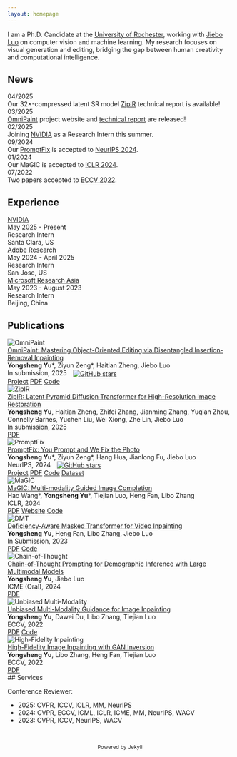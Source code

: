 ```yaml
---
layout: homepage
---
```


I am a Ph.D. Candidate at the [University of Rochester](https://www.cs.rochester.edu/), working with [Jiebo Luo](https://www.cs.rochester.edu/u/jluo/) on computer vision and machine learning. My research focuses on visual generation and editing, bridging the gap between human creativity and computational intelligence.

## News

<div class="news-item">
<div class="news-date">04/2025</div>
<div class="news-content">Our 32×-compressed latent SR model <a href="https://arxiv.org/pdf/2504.08591">ZipIR</a> technical report is available!</div>
</div>

<div class="news-item">
<div class="news-date">03/2025</div>
<div class="news-content"><a href="https://www.yongshengyu.com/OmniPaint-Page/">OmniPaint</a> project website and <a href="https://arxiv.org/abs/2503.08677">technical report</a> are released!</div>
</div>

<div class="news-item">
<div class="news-date">02/2025</div>
<div class="news-content">Joining <a href="https://www.nvidia.com/en-us/">NVIDIA</a> as a Research Intern this summer.</div>
</div>

<div class="news-item">
<div class="news-date">09/2024</div>
<div class="news-content">Our <a href="https://arxiv.org/pdf/2405.16785">PromptFix</a> is accepted to <a href="https://neurips.cc/Conferences/2024">NeurIPS 2024</a>.</div>
</div>

<div class="news-item">
<div class="news-date">01/2024</div>
<div class="news-content">Our MaGIC is accepted to <a href="https://iclr.cc/">ICLR 2024</a>.</div>
</div>

<div class="news-item">
<div class="news-date">07/2022</div>
<div class="news-content">Two papers accepted to <a href="https://eccv2022.ecva.net/">ECCV 2022</a>.</div>
</div>

## Experience

<div class="experience-item">
<div class="exp-header">
<div class="exp-title"><a href="https://www.nvidia.com/en-us/">NVIDIA</a></div>
<div class="exp-duration">May 2025 - Present</div>
</div>
<div class="exp-role">Research Intern</div>
<div class="exp-location">Santa Clara, US</div>
</div>

<div class="experience-item">
<div class="exp-header">
<div class="exp-title"><a href="https://research.adobe.com/">Adobe Research</a></div>
<div class="exp-duration">May 2024 - April 2025</div>
</div>
<div class="exp-role">Research Intern</div>
<div class="exp-location">San Jose, US</div>
</div>

<div class="experience-item">
<div class="exp-header">
<div class="exp-title"><a href="https://www.microsoft.com/en-us/research/lab/microsoft-research-asia/">Microsoft Research Asia</a></div>
<div class="exp-duration">May 2023 - August 2023</div>
</div>
<div class="exp-role">Research Intern</div>
<div class="exp-location">Beijing, China</div>
</div>

## Publications

<div class="publication-item">
<div class="pub-row">
<div class="pub-image">
<img src="https://s2.loli.net/2025/03/13/CD58aw3gRuXzjIK.gif" alt="OmniPaint">
</div>
<div class="pub-content">
<div class="pub-title"><a href="https://arxiv.org/abs/2503.08677">OmniPaint: Mastering Object-Oriented Editing via Disentangled Insertion-Removal Inpainting</a></div>
<div class="pub-authors"><strong>Yongsheng Yu</strong>*, Ziyun Zeng*, Haitian Zheng, Jiebo Luo</div>
<div class="pub-venue">In submission, 2025 <a href="https://github.com/yeates/OmniPaint"><img src="https://img.shields.io/github/stars/yeates/OmniPaint?style=social" alt="GitHub stars" style="vertical-align: middle; margin-left: 10px;"></a></div>
<div class="pub-links">
<a href="https://www.yongshengyu.com/OmniPaint-Page/">Project</a>
<a href="https://arxiv.org/pdf/2503.08677">PDF</a>
<a href="https://github.com/yeates/OmniPaint">Code</a>
</div>
</div>
</div>
</div>

<div class="publication-item">
<div class="pub-row">
<div class="pub-image">
<img src="https://s2.loli.net/2025/04/14/1TYjHhpcwQ7u2vF.jpg" alt="ZipIR">
</div>
<div class="pub-content">
<div class="pub-title"><a href="https://arxiv.org/abs/2504.08591">ZipIR: Latent Pyramid Diffusion Transformer for High-Resolution Image Restoration</a></div>
<div class="pub-authors"><strong>Yongsheng Yu</strong>, Haitian Zheng, Zhifei Zhang, Jianming Zhang, Yuqian Zhou, Connelly Barnes, Yuchen Liu, Wei Xiong, Zhe Lin, Jiebo Luo</div>
<div class="pub-venue">In submission, 2025</div>
<div class="pub-links">
<a href="https://arxiv.org/pdf/2504.08591">PDF</a>
</div>
</div>
</div>
</div>

<div class="publication-item">
<div class="pub-row">
<div class="pub-image">
<img src="https://s2.loli.net/2024/10/04/e7wQchYHOFEJ3ZD.gif" alt="PromptFix">
</div>
<div class="pub-content">
<div class="pub-title"><a href="https://arxiv.org/abs/2405.16785">PromptFix: You Prompt and We Fix the Photo</a></div>
<div class="pub-authors"><strong>Yongsheng Yu</strong>*, Ziyun Zeng*, Hang Hua, Jianlong Fu, Jiebo Luo</div>
<div class="pub-venue">NeurIPS, 2024 <a href="https://github.com/yeates/PromptFix"><img src="https://img.shields.io/github/stars/yeates/PromptFix?style=social" alt="GitHub stars" style="vertical-align: middle; margin-left: 10px;"></a></div>
<div class="pub-links">
<a href="https://www.yongshengyu.com/PromptFix-Page/">Project</a>
<a href="https://arxiv.org/pdf/2405.16785">PDF</a>
<a href="https://github.com/yeates/PromptFix">Code</a>
<a href="https://huggingface.co/datasets/yeates/PromptfixData">Dataset</a>
</div>
</div>
</div>
</div>

<div class="publication-item">
<div class="pub-row">
<div class="pub-image">
<img src="https://s2.loli.net/2023/11/25/V91f7PYqSwoaJmK.png" alt="MaGIC">
</div>
<div class="pub-content">
<div class="pub-title"><a href="https://arxiv.org/abs/2305.11818">MaGIC: Multi-modality Guided Image Completion</a></div>
<div class="pub-authors">Hao Wang*, <strong>Yongsheng Yu</strong>*, Tiejian Luo, Heng Fan, Libo Zhang</div>
<div class="pub-venue">ICLR, 2024</div>
<div class="pub-links">
<a href="https://arxiv.org/pdf/2305.11818.pdf">PDF</a>
<a href="https://yeates.github.io/MaGIC-Page">Website</a>
<a href="https://github.com/yeates/MaGIC">Code</a>
</div>
</div>
</div>
</div>

<div class="publication-item">
<div class="pub-row">
<div class="pub-image">
<img src="https://s2.loli.net/2023/11/25/eiIWXha2vrsfVyk.gif" alt="DMT">
</div>
<div class="pub-content">
<div class="pub-title"><a href="https://arxiv.org/abs/2307.08629">Deficiency-Aware Masked Transformer for Video Inpainting</a></div>
<div class="pub-authors"><strong>Yongsheng Yu</strong>, Heng Fan, Libo Zhang, Jiebo Luo</div>
<div class="pub-venue">In Submission, 2023</div>
<div class="pub-links">
<a href="https://arxiv.org/pdf/2307.08629.pdf">PDF</a>
<a href="https://github.com/yeates/DMT">Code</a>
</div>
</div>
</div>
</div>

<div class="publication-item">
<div class="pub-row">
<div class="pub-image">
<img src="https://s2.loli.net/2024/07/23/TXJhvWRS5xBo29L.jpg" alt="Chain-of-Thought">
</div>
<div class="pub-content">
<div class="pub-title"><a href="https://arxiv.org/pdf/2405.15687">Chain-of-Thought Prompting for Demographic Inference with Large Multimodal Models</a></div>
<div class="pub-authors"><strong>Yongsheng Yu</strong>, Jiebo Luo</div>
<div class="pub-venue">ICME (Oral), 2024</div>
<div class="pub-links">
<a href="https://arxiv.org/pdf/2405.15687">PDF</a>
</div>
</div>
</div>
</div>

<div class="publication-item">
<div class="pub-row">
<div class="pub-image">
<img src="https://s2.loli.net/2022/07/26/P87oHlKk1tNDxrG.png" alt="Unbiased Multi-Modality">
</div>
<div class="pub-content">
<div class="pub-title"><a href="https://arxiv.org/abs/2208.11844">Unbiased Multi-Modality Guidance for Image Inpainting</a></div>
<div class="pub-authors"><strong>Yongsheng Yu</strong>, Dawei Du, Libo Zhang, Tiejian Luo</div>
<div class="pub-venue">ECCV, 2022</div>
<div class="pub-links">
<a href="https://arxiv.org/abs/2208.11844">PDF</a>
<a href="https://github.com/yeates/MMT">Code</a>
</div>
</div>
</div>
</div>

<div class="publication-item">
<div class="pub-row">
<div class="pub-image">
<img src="https://s2.loli.net/2022/07/26/Ppk4TmYCqyvf7Zl.png" alt="High-Fidelity Inpainting">
</div>
<div class="pub-content">
<div class="pub-title"><a href="https://arxiv.org/abs/2208.11850">High-Fidelity Image Inpainting with GAN Inversion</a></div>
<div class="pub-authors"><strong>Yongsheng Yu</strong>, Libo Zhang, Heng Fan, Tiejian Luo</div>
<div class="pub-venue">ECCV, 2022</div>
<div class="pub-links">
<a href="https://arxiv.org/abs/2208.11850">PDF</a>
</div>
</div>
</div>
</div>
## Services

Conference Reviewer:
- 2025: CVPR, ICCV, ICLR, MM, NeurIPS
- 2024: CVPR, ECCV, ICML, ICLR, ICME, MM, NeurIPS, WACV
- 2023: CVPR, ICCV, NeurIPS, WACV

<br>

<script type='text/javascript' id='clustrmaps' src='//cdn.clustrmaps.com/map_v2.js?cl=080808&w=250&t=n&d=RoDpcfB2vG1lN_1So1H7EOpCNMohRUZg7CEirev-baw&co=ffffff&ct=808080&cmo=3acc3a&cmn=ff5353'></script>

<p style="text-align: center"><small>Powered by Jekyll</small></p>
